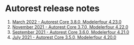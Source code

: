 # Autorest release notes

1. [March 2022 - Autorest Core 3.8.0, Modelerfour 4.23.0](./march-2022.md)
2. [November 2021 - Autorest Core 3.7.0, Modelerfour 4.22.0](./november-2021.md)
3. [September 2021 - Autorest Core 3.6.0, Modelerfour 4.21.0](./september-2021.md)
4. [July 2021 - Autorest Core 3.5.0, Modelerfour 4.20.0](./july-2021.md)

